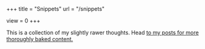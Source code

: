 +++
title = "Snippets"
url = "/snippets"

view = 0
+++

This is a collection of my slightly rawer thoughts. Head [to my posts for more thoroughly baked content.](/posts/)
